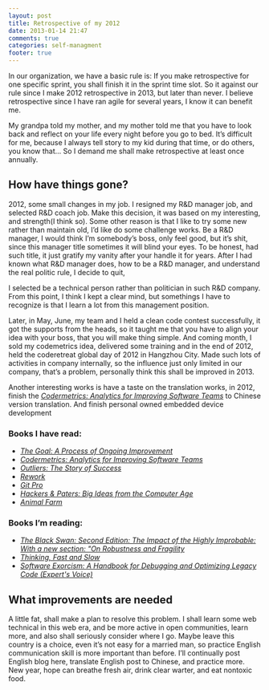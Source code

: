 ```yaml
---
layout: post
title: Retrospective of my 2012
date: 2013-01-14 21:47
comments: true
categories: self-managment
footer: true
---
```


In our organization, we have a basic rule is: If you make retrospective for one specific sprint, you shall finish it in the sprint time slot. So it against our rule since I make 2012 retrospective in 2013, but later than never. I believe retrospective since I have ran agile for several years, I know it can benefit me.

My grandpa told my mother, and my mother told me that you have to look back and reflect on your life every night before you go to bed. It’s difficult for me, because I always tell story to my kid during that time, or do others, you know that... So I demand me shall make retrospective at least once annually.

## How have things gone?

2012, some small changes in my job. I resigned my R&D manager job, and selected R&D coach job. Make this decision, it was based on my interesting, and strength(I think so). Some other reason is that I like to try some new rather than maintain old, I’d like do some challenge works.  Be a R&D manager, I would think I’m somebody’s boss, only feel good, but it’s shit, since this manager title sometimes it will blind your eyes. To be honest, had such title, it just gratify my vanity after your handle it for years. After I had known what R&D manager does, how to be a R&D manager, and understand the real politic rule, I decide to quit, 

I selected be a technical person rather than politician in such R&D company. From this point, I think I kept a clear mind, but somethings I have to recognize is that I learn a lot from this management position.

Later,  in May, June, my team and I held a clean code contest successfully, it got the supports from the heads, so it taught me that you have to align your idea with your boss, that you will make thing simple. And coming month, I sold my codemetrics idea,  delivered some training  and in the end of 2012, held the coderetreat global day of 2012 in Hangzhou City. Made such lots of activities in company internally, so the influence just only limited in our company, that’s a problem, personally think this shall be improved in 2013.

Another interesting works is have a taste on the translation works, in 2012, finish the  [*Codermetrics: Analytics for Improving Software Teams*](http://www.amazon.com/Codermetrics-Analytics-Improving-Software-Teams/dp/1449305156" "Codermetrics") to Chinese version translation. And finish personal owned embedded device development

### Books I have read:
* [*The Goal: A Process of Ongoing Improvement*](http://www.amazon.com/The-Goal-Process-Ongoing-Improvement/dp/0884270610 "The Goal")
* [*Codermetrics: Analytics for Improving Software Teams*](http://www.amazon.com/Codermetrics-Analytics-Improving-Software-Teams/dp/1449305156 "Codermetrics")
* [*Outliers: The Story of Success*](http://www.amazon.com/Outliers-Story-Success-Malcolm-Gladwell/dp/0316017930 "Outliers")
* [*Rework*](http://www.amazon.com/Rework-Jason-Fried/dp/0307463745, "Rework")
* [*Git Pro*](http://www.amazon.com/Pro-Git-Scott-Chacon/dp/1430218339/ref=sr_1_1?s=books&amp;ie=UTF8&amp;qid=1358146004&amp;sr=1-1&amp;keywords=git+pro "Git Pro")
* [*Hackers & Paters: Big Ideas from the Computer Age*](http://www.amazon.com/Hackers-Painters-Big-Ideas-Computer/dp/1449389554 "Hackers and Painters")
* [*Animal Farm*](http://www.amazon.com/Animal-Farm-George-Orwell/dp/0451526341/ref=sr_1_2?s=books&amp;ie=UTF8&amp;qid=1358146082&amp;sr=1-2&amp;keywords=animal+farm+by+george+orwell "Animal Farm")

### Books I’m reading:
* [*The Black Swan: Second Edition: The Impact of the Highly Improbable: With a new section: "On Robustness and Fragility*](http://www.amazon.com/Black-Swan-Improbable-Robustness-Fragility/dp/081297381X "The Black Swan")
* [*Thinking, Fast and Slow*](http://www.amazon.com/Thinking-Fast-Slow-Daniel-Kahneman/dp/0374275637 "Thinking, Fast and Slow")
* [*Software Exorcism: A Handbook for Debugging and Optimizing Legacy Code (Expert's Voice)*](http://www.amazon.com/Software-Exorcism-Handbook-Debugging-Optimizing/dp/B008SMFV9W, "Software Exorcism")

## What improvements are needed

A little fat, shall make a plan to resolve this problem. I shall learn some web technical in this web era, and be more active in open communities, learn more, and also shall seriously consider where I go. Maybe leave this country is a choice, even it’s not easy for a married man, so practice English communication skill is more important than before. I’ll continually post English blog here, translate English post to Chinese, and practice more. New year, hope can breathe fresh air, drink clear warter, and eat nontoxic food.

